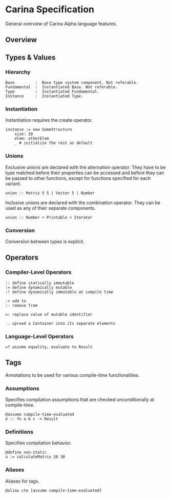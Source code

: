 # Carina Specification

General overview of Carina Alpha language features.

## Overview



## Types & Values

### Hierarchy

    Base         :  Base type system component. Not referable.
    Fundamental  :  Instantiated Base. Not referable.
    Type         :  Instantiated Fundamental.
    Instance     :  Instantiated Type.

### Instantiation

Instantiation requires the create operator.

    instance := new SomeStructure
        size: 20
        elem: otherElem
        _ # initialize the rest as default

### Unions

Exclusive unions are declared with the alternation operator. They have to be type matched before their properties can be accessed and before they can be passed to other functions, except for functions specified for each variant.

    union :: Matrix 5 5 | Vector 5 | Number

Inclusive unions are declared with the combination operator. They can be used as any of their separate components.

    union :: Number + Printable + Iterator


### Conversion

Conversion between types is explicit.


## Operators

### Compiler-Level Operators

    :: define statically immutable
    := define dynamically mutable
    :! define dynamically immutable at compile time

    :+ add to
    :- remove from

    =: replace value of mutable identifier

    .. spread a Container into its separate elements


### Language-Level Operators

    =? assume equality, evaluate to Result


## Tags

Annotations to be used for various compile-time functionalities.

### Assumptions

Specifies compilation assumptions that are checked unconditionally at compile-time.

    @assume compile-time-evaluated
    e :: fn a b c -> Result

### Definitions

Specifies compilation behavior.

    @define non-static
    u := calculateMatrix 20 30

### Aliases

Aliases for tags.

    @alias cte [assume compile-time-evaluated]
